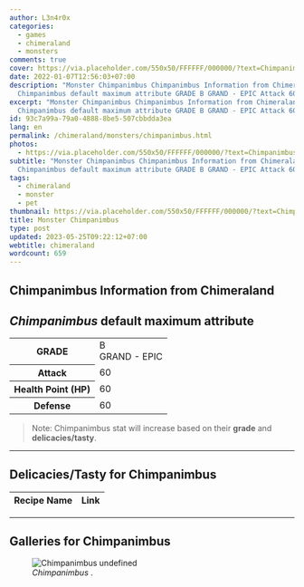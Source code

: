 ```yaml
---
author: L3n4r0x
categories:
  - games
  - chimeraland
  - monsters
comments: true
cover: https://via.placeholder.com/550x50/FFFFFF/000000/?text=Chimpanimbus
date: 2022-01-07T12:56:03+07:00
description: "Monster Chimpanimbus Chimpanimbus Information from Chimeraland
  Chimpanimbus default maximum attribute GRADE B GRAND - EPIC Attack 60 "
excerpt: "Monster Chimpanimbus Chimpanimbus Information from Chimeraland
  Chimpanimbus default maximum attribute GRADE B GRAND - EPIC Attack 60 "
id: 93c7a99a-79a0-4888-8be5-507cbbdda3ea
lang: en
permalink: /chimeraland/monsters/chimpanimbus.html
photos:
  - https://via.placeholder.com/550x50/FFFFFF/000000/?text=Chimpanimbus
subtitle: "Monster Chimpanimbus Chimpanimbus Information from Chimeraland
  Chimpanimbus default maximum attribute GRADE B GRAND - EPIC Attack 60 "
tags:
  - chimeraland
  - monster
  - pet
thumbnail: https://via.placeholder.com/550x50/FFFFFF/000000/?text=Chimpanimbus
title: Monster Chimpanimbus
type: post
updated: 2023-05-25T09:22:12+07:00
webtitle: chimeraland
wordcount: 659
---
```


<link
  rel="stylesheet"
  href="https://rawcdn.githack.com/dimaslanjaka/Web-Manajemen/870a349/css/bootstrap-5-3-0-alpha3-wrapper.css"
/>
<section id="bootstrap-wrapper">
  <div data-bs-theme="dark">
    <h2>Chimpanimbus Information from Chimeraland</h2>
    <h2 id="attribute"><i>Chimpanimbus</i> default maximum attribute</h2>
    <div class="row">
      <div class="col mb-2">
        <div class="card">
          <div class="card-body">
            <table>
              <tr>
                <th>GRADE</th>
                <td>B <br /><span class="text-purple">GRAND - EPIC</span></td>
              </tr>
              <tr>
                <th>Attack</th>
                <td>60</td>
              </tr>
              <tr>
                <th>Health Point (HP)</th>
                <td>60</td>
              </tr>
              <tr>
                <th>Defense</th>
                <td>60</td>
              </tr>
            </table>
          </div>
        </div>
      </div>
    </div>
    <blockquote class="bd-callout bd-callout-warning">
      Note: Chimpanimbus stat will increase based on their <b>grade</b> and
      <b>delicacies/tasty</b>.
    </blockquote>
    <hr />
    <h2 id="delicacies">Delicacies/Tasty for Chimpanimbus</h2>
    <div class="card">
      <div class="card-body">
        <div class="table-responsive">
          <table class="table table-striped">
            <thead>
              <tr>
                <th>Recipe Name</th>
                <th>Link</th>
              </tr>
            </thead>
            <tbody></tbody>
          </table>
        </div>
      </div>
    </div>
    <hr />
    <div id="gallery">
      <h2>Galleries for Chimpanimbus</h2>
      <div class="row">
        <div class="col-lg-6 col-12">
          <figure>
            <img
              src="https://www.webmanajemen.com/undefined"
              alt="Chimpanimbus undefined"
            />
            <figcaption style="word-wrap: break-word">
              <i>Chimpanimbus</i> .
            </figcaption>
          </figure>
        </div>
      </div>
    </div>
  </div>
</section>